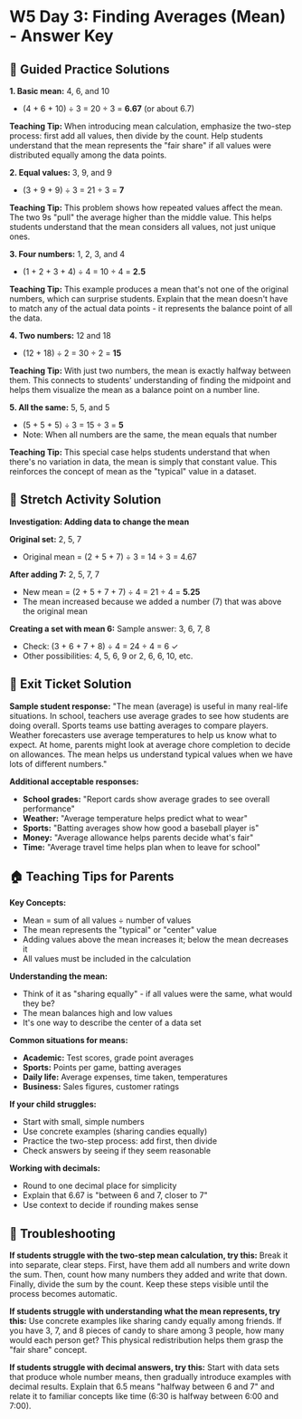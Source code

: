 # W5 Day 3: Finding Averages (Mean) - Answer Key

## 📝 Guided Practice Solutions

**1. Basic mean:** 4, 6, and 10
   - (4 + 6 + 10) ÷ 3 = 20 ÷ 3 = **6.67** (or about 6.7)

**Teaching Tip:** When introducing mean calculation, emphasize the two-step process: first add all values, then divide by the count. Help students understand that the mean represents the "fair share" if all values were distributed equally among the data points.

**2. Equal values:** 3, 9, and 9
   - (3 + 9 + 9) ÷ 3 = 21 ÷ 3 = **7**

**Teaching Tip:** This problem shows how repeated values affect the mean. The two 9s "pull" the average higher than the middle value. This helps students understand that the mean considers all values, not just unique ones.

**3. Four numbers:** 1, 2, 3, and 4
   - (1 + 2 + 3 + 4) ÷ 4 = 10 ÷ 4 = **2.5**

**Teaching Tip:** This example produces a mean that's not one of the original numbers, which can surprise students. Explain that the mean doesn't have to match any of the actual data points - it represents the balance point of all the data.

**4. Two numbers:** 12 and 18
   - (12 + 18) ÷ 2 = 30 ÷ 2 = **15**

**Teaching Tip:** With just two numbers, the mean is exactly halfway between them. This connects to students' understanding of finding the midpoint and helps them visualize the mean as a balance point on a number line.

**5. All the same:** 5, 5, and 5
   - (5 + 5 + 5) ÷ 3 = 15 ÷ 3 = **5**
   - Note: When all numbers are the same, the mean equals that number

**Teaching Tip:** This special case helps students understand that when there's no variation in data, the mean is simply that constant value. This reinforces the concept of mean as the "typical" value in a dataset.

## 🚀 Stretch Activity Solution

**Investigation: Adding data to change the mean**

**Original set:** 2, 5, 7
- Original mean = (2 + 5 + 7) ÷ 3 = 14 ÷ 3 = 4.67

**After adding 7:** 2, 5, 7, 7
- New mean = (2 + 5 + 7 + 7) ÷ 4 = 21 ÷ 4 = **5.25**
- The mean increased because we added a number (7) that was above the original mean

**Creating a set with mean 6:**
Sample answer: 3, 6, 7, 8
- Check: (3 + 6 + 7 + 8) ÷ 4 = 24 ÷ 4 = 6 ✓
- Other possibilities: 4, 5, 6, 9 or 2, 6, 6, 10, etc.

## 🎯 Exit Ticket Solution

**Sample student response:** "The mean (average) is useful in many real-life situations. In school, teachers use average grades to see how students are doing overall. Sports teams use batting averages to compare players. Weather forecasters use average temperatures to help us know what to expect. At home, parents might look at average chore completion to decide on allowances. The mean helps us understand typical values when we have lots of different numbers."

**Additional acceptable responses:**
- **School grades:** "Report cards show average grades to see overall performance"
- **Weather:** "Average temperature helps predict what to wear"
- **Sports:** "Batting averages show how good a baseball player is"
- **Money:** "Average allowance helps parents decide what's fair"
- **Time:** "Average travel time helps plan when to leave for school"

## 🏠 Teaching Tips for Parents

**Key Concepts:**
- Mean = sum of all values ÷ number of values
- The mean represents the "typical" or "center" value
- Adding values above the mean increases it; below the mean decreases it
- All values must be included in the calculation

**Understanding the mean:**
- Think of it as "sharing equally" - if all values were the same, what would they be?
- The mean balances high and low values
- It's one way to describe the center of a data set

**Common situations for means:**
- **Academic:** Test scores, grade point averages
- **Sports:** Points per game, batting averages
- **Daily life:** Average expenses, time taken, temperatures
- **Business:** Sales figures, customer ratings

**If your child struggles:**
- Start with small, simple numbers
- Use concrete examples (sharing candies equally)
- Practice the two-step process: add first, then divide
- Check answers by seeing if they seem reasonable

**Working with decimals:**
- Round to one decimal place for simplicity
- Explain that 6.67 is "between 6 and 7, closer to 7"
- Use context to decide if rounding makes sense

## 🔧 Troubleshooting

**If students struggle with the two-step mean calculation, try this:** Break it into separate, clear steps. First, have them add all numbers and write down the sum. Then, count how many numbers they added and write that down. Finally, divide the sum by the count. Keep these steps visible until the process becomes automatic.

**If students struggle with understanding what the mean represents, try this:** Use concrete examples like sharing candy equally among friends. If you have 3, 7, and 8 pieces of candy to share among 3 people, how many would each person get? This physical redistribution helps them grasp the "fair share" concept.

**If students struggle with decimal answers, try this:** Start with data sets that produce whole number means, then gradually introduce examples with decimal results. Explain that 6.5 means "halfway between 6 and 7" and relate it to familiar concepts like time (6:30 is halfway between 6:00 and 7:00).